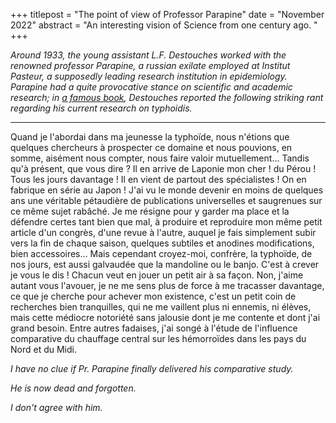 +++
titlepost = "The point of view of Professor Parapine"
date = "November 2022"
abstract = "An interesting vision of Science from one century ago. "
+++


*Around 1933, the young assistant L.F. Destouches worked with the renowned professor Parapine, a russian exilate employed at Institut Pasteur, a supposedly leading research institution in epidemiology. Parapine had a quite provocative stance on scientific and academic research; in [a famous book](https://en.wikipedia.org/wiki/Journey_to_the_End_of_the_Night), Destouches reported the following striking rant regarding his current research on typhoidis.*

---


Quand je l'abordai dans ma jeunesse la typhoïde, nous n'étions que quelques chercheurs à prospecter ce domaine et nous pouvions, en somme, aisément nous compter, nous faire valoir mutuellement… Tandis qu'à présent, que vous dire ? Il en arrive de Laponie mon cher ! du Pérou ! Tous les jours davantage ! Il en vient de partout des spécialistes ! On en fabrique en série au Japon ! J'ai vu le monde devenir en moins de quelques ans une véritable pétaudière de publications universelles et saugrenues sur ce même sujet rabâché. Je me résigne pour y garder ma place et la défendre certes tant bien que mal, à produire et reproduire mon même petit article d'un congrès, d'une revue à l'autre, auquel je fais simplement subir vers la fin de chaque saison, quelques subtiles et anodines modifications, bien accessoires… Mais cependant croyez-moi, confrère, la typhoïde, de nos jours, est aussi galvaudée que la mandoline ou le banjo. C'est à crever je vous le dis ! Chacun veut en jouer un petit air à sa façon. Non, j'aime autant vous l'avouer, je ne me sens plus de force à me tracasser davantage, ce que je cherche pour achever mon existence, c'est un petit coin de recherches bien tranquilles, qui ne me vaillent plus ni ennemis, ni élèves, mais cette médiocre notoriété sans jalousie dont je me contente et dont j'ai grand besoin. Entre autres fadaises, j'ai songé à l'étude de l'influence comparative du chauffage central sur les hémorroïdes dans les pays du Nord et du Midi. 

*I have no clue if Pr. Parapine finally delivered his comparative study.*

*He is now dead and forgotten.*

*I don't agree with him.*
